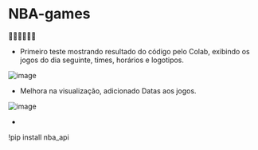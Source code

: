 # NBA-games
🏀🏀🏀🏀🏀🏀

- Primeiro teste mostrando resultado do código pelo Colab, exibindo os jogos do dia seguinte, times, horários e logotipos.

![image](https://github.com/user-attachments/assets/b4750aee-f28c-4f37-92ce-9ca1df084112)

- Melhora na visualização, adicionado Datas aos jogos.

![image](https://github.com/user-attachments/assets/ff1bee0f-09e8-4f45-97c7-267f4d2c8799)

-

!pip install nba_api

